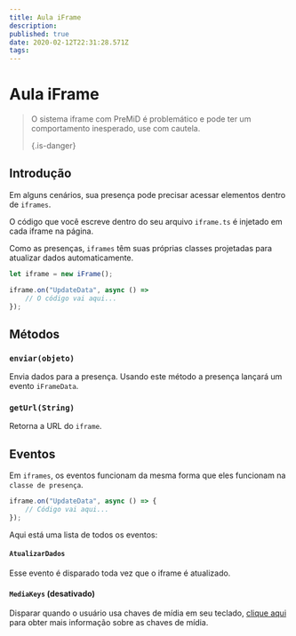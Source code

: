 ```yaml
---
title: Aula iFrame
description: 
published: true
date: 2020-02-12T22:31:28.571Z
tags: 
---
```


# Aula iFrame
> O sistema iframe com PreMiD é problemático e pode ter um comportamento inesperado, use com cautela. 
> 
> {.is-danger}

## Introdução

Em alguns cenários, sua presença pode precisar acessar elementos dentro de `iframes`.

O código que você escreve dentro do seu arquivo `iframe.ts` é injetado em cada iframe na página.

Como as presenças, `iframes` têm suas próprias classes projetadas para atualizar dados automaticamente.

```typescript
let iframe = new iFrame();

iframe.on("UpdateData", async () =>
    // O código vai aqui...
});
```

## Métodos

### `enviar(objeto)`
Envia dados para a presença. Usando este método a presença lançará um evento `iFrameData`.

### `getUrl(String)`
Retorna a URL do `iframe`.

## Eventos
Em `iframes`, os eventos funcionam da mesma forma que eles funcionam na `classe de presença`.

```typescript
iframe.on("UpdateData", async () => {
    // Código vai aqui...
});
```

Aqui está uma lista de todos os eventos:

#### `AtualizarDados`

Esse evento é disparado toda vez que o iframe é atualizado.

#### `MediaKeys` (desativado)

Disparar quando o usuário usa chaves de mídia em seu teclado, [clique aqui](/dev/presence/class#mediakeys) para obter mais informação sobre as chaves de mídia.